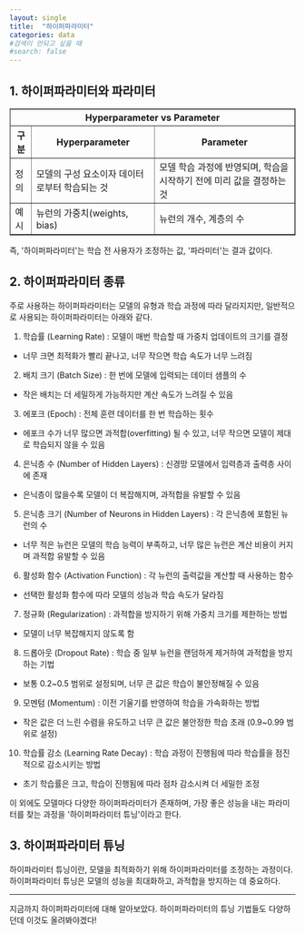 ```yaml
---
layout: single
title:  "하이퍼파라미터"
categories: data
#검색이 안되고 싶을 때
#search: false
---
```


## 1. 하이퍼파라미터와 파라미터

<table border="1">
  <tr>
    <th colspan="4">Hyperparameter vs Parameter</th>  <!-- 가로 3칸 병합 -->
  </tr>
  <tr>
    <th>구분</th>
    <th>Hyperparameter</th>
    <th>Parameter</th>
  </tr>
  <tr>
    <td>정의</td>
    <td>모델의 구성 요소이자 데이터로부터 학습되는 것</td>
    <td>모델 학습 과정에 반영되며, 학습을 시작하기 전에 미리 값을 결정하는 것</td>
  </tr>
  <tr>
    <td>예시</td>
    <td>뉴런의 가중치(weights, bias)</td>
    <td>뉴런의 개수, 계층의 수</td>
  </tr>
</table>  

즉, '하이퍼파라미터'는 학습 전 사용자가 조정하는 값, '파라미터'는 결과 값이다.

## 2. 하이퍼파라미터 종류
주로 사용하는 하이퍼파라미터는 모델의 유형과 학습 과정에 따라 달라지지만, 일반적으로 사용되는 하이퍼파라미터는 아래와 같다.

1) 학습률 (Learning Rate) 
: 모델이 매번 학습할 때 가중치 업데이트의 크기를 결정
* 너무 크면 최적화가 빨리 끝나고, 너무 작으면 학습 속도가 너무 느려짐

2) 배치 크기 (Batch Size)
: 한 번에 모델에 입력되는 데이터 샘플의 수
* 작은 배치는 더 세밀하게 가능하지만 계산 속도가 느려질 수 있음

3) 에포크 (Epoch)
: 전체 훈련 데이터를 한 번 학습하는 횟수
* 에포크 수가 너무 많으면 과적합(overfitting) 될 수 있고, 너무 작으면 모델이 제대로 학습되지 않을 수 있음

4) 은닉층 수 (Number of Hidden Layers)
: 신경망 모델에서 입력층과 출력층 사이에 존재
* 은닉층이 많을수록 모델이 더 복잡해지며, 과적합을 유발할 수 있음

5) 은닉층 크기 (Number of Neurons in Hidden Layers)
: 각 은닉층에 포함된 뉴런의 수
* 너무 적은 뉴런은 모델의 학습 능력이 부족하고, 너무 많은 뉴런은 계산 비용이 커지며 과적합 유발할 수 있음

6) 활성화 함수 (Activation Function)
: 각 뉴런의 출력값을 계산할 때 사용하는 함수
* 선택한 활성화 함수에 따라 모델의 성능과 학습 속도가 달라짐

7) 정규화 (Regularization)
: 과적합을 방지하기 위해 가중치 크기를 제한하는 방법
* 모델이 너무 복잡해지지 않도록 함

8) 드롭아웃 (Dropout Rate)
: 학습 중 일부 뉴런을 랜덤하게 제거하여 과적합을 방지하는 기법
* 보통 0.2~0.5 범위로 설정되며, 너무 큰 값은 학습이 불안정해질 수 있음

9) 모멘텀 (Momentum)
: 이전 기울기를 반영하여 학습을 가속화하는 방법
* 작은 값은 더 느린 수렴을 유도하고 너무 큰 값은 불안정한 학습 초래 (0.9~0.99 범위로 설정)

10) 학습률 감소 (Learning Rate Decay)
: 학습 과정이 진행됨에 따라 학습률을 점진적으로 감소시키는 방법
* 초기 학습률은 크고, 학습이 진행됨에 따라 점차 감소시켜 더 세밀한 조정

이 외에도 모델마다 다양한 하이퍼파라미터가 존재하며,
가장 좋은 성능을 내는 파라미터를 찾는 과정을 '하이퍼파라미터 튜닝'이라고 한다.

## 3. 하이퍼파라미터 튜닝

하이파라미터 튜닝이란, 모델을 최적화하기 위해 하이퍼파라미터를 조정하는 과정이다.  
하이퍼파라미터 튜닝은 모델의 성능을 최대화하고, 과적합을 방지하는 데 중요하다.  

---

지금까지 하이퍼파라미터에 대해 알아보았다. 
하이퍼파라미터의 튜닝 기법들도 다양하던데 이것도 올려봐야겠다!





